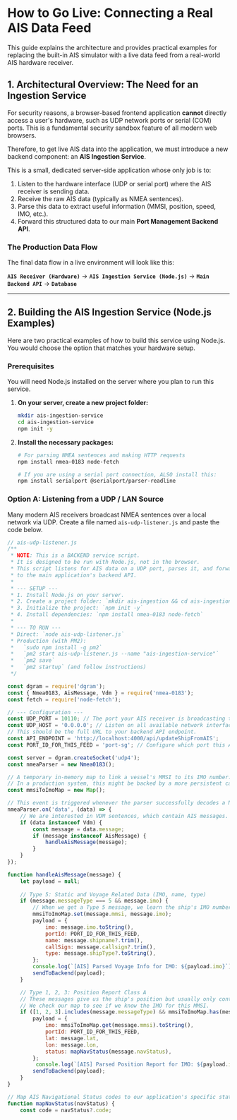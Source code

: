 # How to Go Live: Connecting a Real AIS Data Feed

This guide explains the architecture and provides practical examples for replacing the built-in AIS simulator with a live data feed from a real-world AIS hardware receiver.

## 1. Architectural Overview: The Need for an Ingestion Service

For security reasons, a browser-based frontend application **cannot** directly access a user's hardware, such as UDP network ports or serial (COM) ports. This is a fundamental security sandbox feature of all modern web browsers.

Therefore, to get live AIS data into the application, we must introduce a new backend component: an **AIS Ingestion Service**.

This is a small, dedicated server-side application whose only job is to:
1.  Listen to the hardware interface (UDP or serial port) where the AIS receiver is sending data.
2.  Receive the raw AIS data (typically as NMEA sentences).
3.  Parse this data to extract useful information (MMSI, position, speed, IMO, etc.).
4.  Forward this structured data to our main **Port Management Backend API**.

### The Production Data Flow

The final data flow in a live environment will look like this:

**`AIS Receiver (Hardware)`** -> **`AIS Ingestion Service (Node.js)`** -> **`Main Backend API`** -> **`Database`**

---

## 2. Building the AIS Ingestion Service (Node.js Examples)

Here are two practical examples of how to build this service using Node.js. You would choose the option that matches your hardware setup.

### Prerequisites

You will need Node.js installed on the server where you plan to run this service.

1.  **On your server, create a new project folder:**
    ```bash
    mkdir ais-ingestion-service
    cd ais-ingestion-service
    npm init -y
    ```

2.  **Install the necessary packages:**
    ```bash
    # For parsing NMEA sentences and making HTTP requests
    npm install nmea-0183 node-fetch

    # If you are using a serial port connection, ALSO install this:
    npm install serialport @serialport/parser-readline
    ```

### Option A: Listening from a UDP / LAN Source

Many modern AIS receivers broadcast NMEA sentences over a local network via UDP. Create a file named `ais-udp-listener.js` and paste the code below.

```javascript
// ais-udp-listener.js
/**
 * NOTE: This is a BACKEND service script.
 * It is designed to be run with Node.js, not in the browser.
 * This script listens for AIS data on a UDP port, parses it, and forwards it
 * to the main application's backend API.
 *
 * --- SETUP ---
 * 1. Install Node.js on your server.
 * 2. Create a project folder: `mkdir ais-ingestion && cd ais-ingestion`
 * 3. Initialize the project: `npm init -y`
 * 4. Install dependencies: `npm install nmea-0183 node-fetch`
 *
 * --- TO RUN ---
 * Direct: `node ais-udp-listener.js`
 * Production (with PM2):
 *   `sudo npm install -g pm2`
 *   `pm2 start ais-udp-listener.js --name "ais-ingestion-service"`
 *   `pm2 save`
 *   `pm2 startup` (and follow instructions)
 */

const dgram = require('dgram');
const { Nmea0183, AisMessage, Vdm } = require('nmea-0183');
const fetch = require('node-fetch');

// --- Configuration ---
const UDP_PORT = 10110; // The port your AIS receiver is broadcasting to
const UDP_HOST = '0.0.0.0'; // Listen on all available network interfaces
// This should be the full URL to your backend API endpoint.
const API_ENDPOINT = 'http://localhost:4000/api/updateShipFromAIS'; 
const PORT_ID_FOR_THIS_FEED = 'port-sg'; // Configure which port this AIS feed belongs to

const server = dgram.createSocket('udp4');
const nmeaParser = new Nmea0183();

// A temporary in-memory map to link a vessel's MMSI to its IMO number.
// In a production system, this might be backed by a more persistent cache like Redis.
const mmsiToImoMap = new Map();

// This event is triggered whenever the parser successfully decodes a NMEA sentence.
nmeaParser.on('data', (data) => {
    // We are interested in VDM sentences, which contain AIS messages.
    if (data instanceof Vdm) {
        const message = data.message;
        if (message instanceof AisMessage) {
            handleAisMessage(message);
        }
    }
});

function handleAisMessage(message) {
    let payload = null;
    
    // Type 5: Static and Voyage Related Data (IMO, name, type)
    if (message.messageType === 5 && message.imo) {
        // When we get a Type 5 message, we learn the ship's IMO number and can link it to its MMSI.
        mmsiToImoMap.set(message.mmsi, message.imo);
        payload = {
            imo: message.imo.toString(),
            portId: PORT_ID_FOR_THIS_FEED,
            name: message.shipname?.trim(),
            callSign: message.callsign?.trim(),
            type: message.shipType?.toString(),
        };
        console.log(`[AIS] Parsed Voyage Info for IMO: ${payload.imo}`);
        sendToBackend(payload);
    }

    // Type 1, 2, 3: Position Report Class A
    // These messages give us the ship's position but usually only contain the MMSI.
    // We check our map to see if we know the IMO for this MMSI.
    if ([1, 2, 3].includes(message.messageType) && mmsiToImoMap.has(message.mmsi)) {
        payload = {
            imo: mmsiToImoMap.get(message.mmsi).toString(),
            portId: PORT_ID_FOR_THIS_FEED,
            lat: message.lat,
            lon: message.lon,
            status: mapNavStatus(message.navStatus),
        };
         console.log(`[AIS] Parsed Position Report for IMO: ${payload.imo}`);
        sendToBackend(payload);
    }
}

// Map AIS Navigational Status codes to our application's specific statuses.
function mapNavStatus(navStatus) {
    const code = navStatus?.code;
    